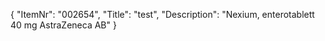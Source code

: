 {
  "ItemNr": "002654",
  "Title": "test",
  "Description": "Nexium, enterotablett 40 mg AstraZeneca AB"
}